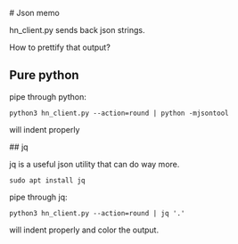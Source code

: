 # Json memo

hn_client.py sends back json strings.

How to prettify that output?

## Pure python

pipe through python:

`python3 hn_client.py --action=round | python -mjsontool`

will indent properly

## jq

jq is a useful json utility that can do way more.

`sudo apt install jq`

pipe through jq:

`python3 hn_client.py --action=round | jq '.'`

will indent properly and color the output.


